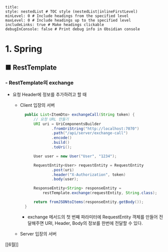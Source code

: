 ```table-of-contents
title: 
style: nestedList # TOC style (nestedList|inlineFirstLevel)
minLevel: 0 # Include headings from the specified level
maxLevel: 0 # Include headings up to the specified level
includeLinks: true # Make headings clickable
debugInConsole: false # Print debug info in Obsidian console
```

# 1. Spring
## ■ RestTemplate

### - RestTemplate의 exchange
- 요청 Header에 정보를 추가하려고 할 때
	- Client 입장의 서버
	  ``` java
		public List<ItemDto> exchangeCall(String token) {
		    // 요청 URL 만들기
		    URI uri = UriComponentsBuilder
		            .fromUriString("http://localhost:7070")
		            .path("/api/server/exchange-call")
		            .encode()
		            .build()
		            .toUri();

		    User user = new User("User", "1234");

		    RequestEntity<User> requestEntity = RequestEntity
		            .post(uri)
		            .header("X-Authorization", token)
		            .body(user);

		    ResponseEntity<String> responseEntity = 
			    restTemplate.exchange(requestEntity, String.class);

		    return fromJSONtoItems(responseEntity.getBody());
		}
		```
		- exchange 메서드의 첫 번째 파라미터에 RequestEntity 객체를 만들어 전달해주면 URI, Header, Body의 정보를 한번에 전달할 수 있다.
		  
	- Server 입장의 서버
	  






[[6월]]